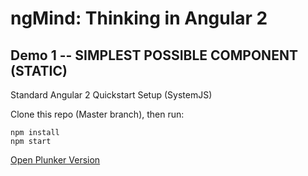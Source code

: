 # ngMind: Thinking in Angular 2

## Demo 1 -- SIMPLEST POSSIBLE COMPONENT (STATIC)

Standard Angular 2 Quickstart Setup (SystemJS)

Clone this repo (Master branch), then run:
```
npm install
npm start
```

[Open Plunker Version](http://plnkr.co/edit/fxro1U998yajzgCRpdkP?p=preview)
